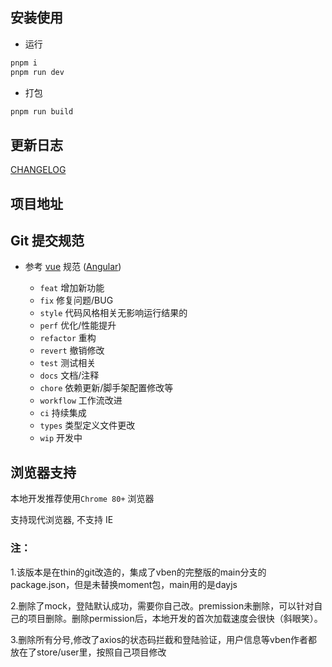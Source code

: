 ## 安装使用
- 运行

```bash
pnpm i
pnpm run dev
```

- 打包

```bash
pnpm run build
```
## 更新日志

[CHANGELOG](./CHANGELOG.zh_CN.md)

## 项目地址

## Git 提交规范

- 参考 [vue](https://github.com/vuejs/vue/blob/dev/.github/COMMIT_CONVENTION.md) 规范 ([Angular](https://github.com/conventional-changelog/conventional-changelog/tree/master/packages/conventional-changelog-angular))

  - `feat` 增加新功能
  - `fix` 修复问题/BUG
  - `style` 代码风格相关无影响运行结果的
  - `perf` 优化/性能提升
  - `refactor` 重构
  - `revert` 撤销修改
  - `test` 测试相关
  - `docs` 文档/注释
  - `chore` 依赖更新/脚手架配置修改等
  - `workflow` 工作流改进
  - `ci` 持续集成
  - `types` 类型定义文件更改
  - `wip` 开发中

## 浏览器支持

本地开发推荐使用`Chrome 80+` 浏览器

支持现代浏览器, 不支持 IE

### 注：

1.该版本是在thin的git改造的，集成了vben的完整版的main分支的package.json，但是未替换moment包，main用的是dayjs

2.删除了mock，登陆默认成功，需要你自己改。premission未删除，可以针对自己的项目删除。删除permission后，本地开发的首次加载速度会很快（斜眼笑）。

3.删除所有分号,修改了axios的状态码拦截和登陆验证，用户信息等vben作者都放在了store/user里，按照自己项目修改
